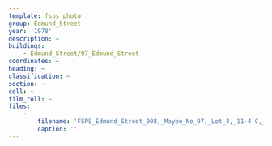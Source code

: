 ```yaml
---
template: fsps_photo
group: Edmund_Street
year: '1978'
description: ~
buildings:
    - Edmund_Street/97_Edmund_Street
coordinates: ~
heading: ~
classification: ~
section: ~
cell: ~
film_roll: ~
files:
    -
        filename: 'FSPS_Edmund_Street_008,_Maybe_No_97,_Lot_4,_11-4-C,_1978.png'
        caption: ''
---
```

